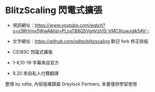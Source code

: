BlitzScaling 閃電式擴張
=======

* 視訊網址：https://www.youtube.com/watch?v=s3RrVmv5WwA&list=PLnsTB8Q5VgnVzh1S-VMCXiuwJglk5AV--
* 文字網址：https://github.com/xdite/blitzscaling 歡迎 fork 修正排版


* CS183C 閃電式擴張
* 1-8,10-19 字幕來自官方
* 9,20 來自私人付費翻譯

整理 by xdite, 內容版權歸屬 Greylock Partners, 本書僅供學習使用
